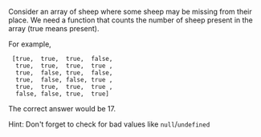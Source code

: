 Consider an array of sheep where some sheep may be missing from their place. We need a function that counts the number of sheep present in the array (true means present).

For example,

```
 [true,  true,  true,  false,
  true,  true,  true,  true ,
  true,  false, true,  false,
  true,  false, false, true ,
  true,  true,  true,  true ,
  false, false, true,  true]
```

The correct answer would be 17.

Hint: Don't forget to check for bad values like `null`/`undefined`
